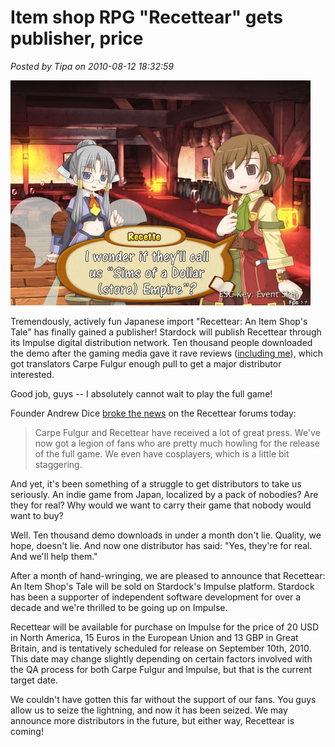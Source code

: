# Item shop RPG "Recettear" gets publisher, price

*Posted by Tipa on 2010-08-12 18:32:59*

[![](../../../uploads/2010/08/stardock.jpg "Stardock to publish Recettear")](../../../uploads/2010/08/stardock.jpg)

Tremendously, actively fun Japanese import "Recettear: An Item Shop's Tale" has finally gained a publisher! Stardock will publish Recettear through its Impulse digital distribution network. Ten thousand people downloaded the demo after the gaming media gave it rave reviews ([including me](../../../index.php/2010/07/22/recettear-an-item-shops-tale/)), which got translators Carpe Fulgur enough pull to get a major distributor interested.

Good job, guys -- I absolutely cannot wait to play the full game!

Founder Andrew Dice [broke the news](http://www.carpefulgur.com/forum/index.php?topic=83.msg949#msg949) on the Recettear forums today:


> Carpe Fulgur and Recettear have received a lot of great press. We've now got a legion of fans who are pretty much howling for the release of the full game. We even have cosplayers, which is a little bit staggering.

And yet, it's been something of a struggle to get distributors to take us seriously. An indie game from Japan, localized by a pack of nobodies? Are they for real? Why would we want to carry their game that nobody would want to buy?

Well. Ten thousand demo downloads in under a month don't lie. Quality, we hope, doesn't lie. And now one distributor has said: "Yes, they're for real. And we'll help them."

After a month of hand-wringing, we are pleased to announce that Recettear: An Item Shop's Tale will be sold on Stardock's Impulse platform. Stardock has been a supporter of independent software development for over a decade and we're thrilled to be going up on Impulse.

Recettear will be available for purchase on Impulse for the price of 20 USD in North America, 15 Euros in the European Union and 13 GBP in Great Britain, and is tentatively scheduled for release on September 10th, 2010. This date may change slightly depending on certain factors involved with the QA process for both Carpe Fulgur and Impulse, but that is the current target date.

We couldn't have gotten this far without the support of our fans. You guys allow us to seize the lightning, and now it has been seized. We may announce more distributors in the future, but either way, Recettear is coming!




